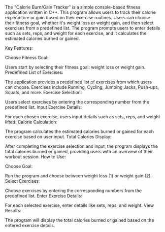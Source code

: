 The "Calorie Burn/Gain Tracker" is a simple console-based fitness application written in C++. This program allows users to track their calorie expenditure or gain based on their exercise routines. Users can choose their fitness goal, whether it's weight loss or weight gain, and then select exercises from a predefined list. The program prompts users to enter details such as sets, reps, and weight for each exercise, and it calculates the estimated calories burned or gained.

Key Features:

Choose Fitness Goal:

Users start by selecting their fitness goal: weight loss or weight gain.
Predefined List of Exercises:

The application provides a predefined list of exercises from which users can choose. Exercises include Running, Cycling, Jumping Jacks, Push-ups, Squats, and more.
Exercise Selection:

Users select exercises by entering the corresponding number from the predefined list.
Input Exercise Details:

For each chosen exercise, users input details such as sets, reps, and weight lifted.
Calorie Calculation:

The program calculates the estimated calories burned or gained for each exercise based on user input.
Total Calories Display:

After completing the exercise selection and input, the program displays the total calories burned or gained, providing users with an overview of their workout session.
How to Use:

Choose Goal:

Run the program and choose between weight loss (1) or weight gain (2).
Select Exercises:

Choose exercises by entering the corresponding numbers from the predefined list.
Enter Exercise Details:

For each selected exercise, enter details like sets, reps, and weight.
View Results:

The program will display the total calories burned or gained based on the entered exercise details.
